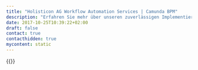 ```yaml
---
title: "Holisticon AG Workflow Automation Services | Camunda BPM"
description: "Erfahren Sie mehr über unseren zuverlässigen Implementierungspartner Holisticon AG. Camunda ist der Marktführer für Workflow-Automatisierung und Geschäftsprozessmanagement. Holen Sie sich heute Ihre 30-Tage-Testversion."
date: 2017-10-25T10:39:22+02:00
draft: false
contact: true
contacthidden: true
mycontent: static
---
```

{{<partner-single
company="Holisticon AG"
type="si"
website="http://www.holisticon.de/"
countrycode="DE"
city="Hamburg"
description="<p>Gesch&auml;ftsmodelle flexibel skalieren, Prozesse z&uuml;gig an neue Marktbedingungen anpassen und sich dadurch von Ihren Mitbewerbern absetzen? Sichern Sie nachhaltig Ihren Gesch&auml;ftserfolg! Wir unterst&uuml;tzen Sie in allen Aspekten des Business Process Managements (BPM) von der Analyse &uuml;ber die Prozessmodellierung bis hin zur konkreten Entwicklung prozessorientierter Anwendungen und Systeme.</p><p><strong>//</strong>&nbsp;Prozessautomatisierung&nbsp;<br /><strong>//</strong>&nbsp;Steuerung von (Human) Workflows<br /><strong>//</strong>&nbsp;Integration von Drittsystemen<br /><strong>//</strong>&nbsp;KPI-basiertes Monitoring</p><p>Wir setzen auf moderne Technologien und Standards. BPMN 2.0, CMMN, DMN sowie der Einsatz einer Process Engine sind f&uuml;r uns ebenso selbstverst&auml;ndlich wie die Verwendung fortschrittlicher Web-Technologien bei der Entwicklung der zugeh&ouml;rigen Benutzungsoberfl&auml;chen.</p>"
siregion="dach"
level="advanced"
logo="//images.ctfassets.net/vpidbgnakfvf/7Dk3xJUOXuYI4KQwWUWSe4/edfa13042712bf195e11b6d4e53b1f6b/HolisticonAG.png">}}